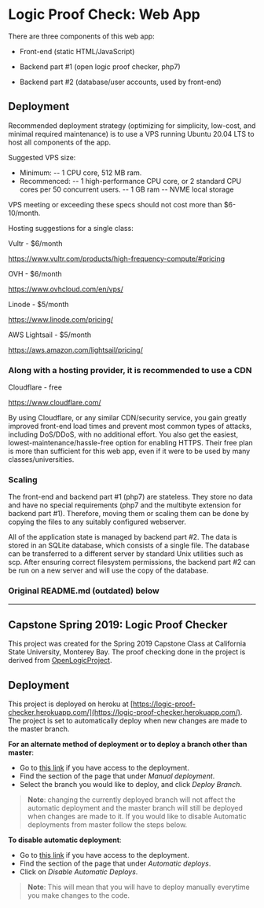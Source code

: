 # Logic Proof Check: Web App

There are three components of this web app:

- Front-end (static HTML/JavaScript)

- Backend part #1 (open logic proof checker, php7)

- Backend part #2 (database/user accounts, used by front-end)

## Deployment

Recommended deployment strategy (optimizing for simplicity, low-cost, and minimal required maintenance) is to use a VPS running Ubuntu 20.04 LTS to host all components of the app.

Suggested VPS size:

- Minimum:
-- 1 CPU core, 512 MB ram.
- Recommenced:
-- 1 high-performance CPU core, or 2 standard CPU cores per 50 concurrent users.
-- 1 GB ram
-- NVME local storage

VPS meeting or exceeding these specs should not cost more than $6-10/month.

Hosting suggestions for a single class:

Vultr - $6/month

https://www.vultr.com/products/high-frequency-compute/#pricing

OVH - $6/month

https://www.ovhcloud.com/en/vps/

Linode - $5/month

https://www.linode.com/pricing/

AWS Lightsail - $5/month

https://aws.amazon.com/lightsail/pricing/

### Along with a hosting provider, it is recommended to use a CDN

Cloudflare - free

https://www.cloudflare.com/

By using Cloudflare, or any similar CDN/security service, you gain greatly improved front-end load times and prevent most common types of attacks, including DoS/DDoS, with no additional effort. You also get the easiest, lowest-maintenance/hassle-free option for enabling HTTPS. Their free plan is more than sufficient for this web app, even if it were to be used by many classes/universities.

### Scaling

The front-end and backend part #1 (php7) are stateless. They store no data and have no special requirements (php7 and the multibyte extension for backend part #1). Therefore, moving them or scaling them can be done by copying the files to any suitably configured webserver.

All of the application state is managed by backend part #2. The data is stored in an SQLite database, which consists of a single file. The database can be transferred to a different server by standard Unix utilities such as scp. After ensuring correct filesystem permissions, the backend part #2 can be run on a new server and will use the copy of the database.
### Original README.md (outdated) below
-----
## Capstone Spring 2019: Logic Proof Checker
This project was created for the Spring 2019 Capstone Class at California State University, Monterey Bay. The proof checking done in the project is derived from [OpenLogicProject](https://github.com/OpenLogicProject/fitch-checker).

## Deployment
This project is deployed on heroku at [https://logic-proof-checker.herokuapp.com/](https://logic-proof-checker.herokuapp.com/). The project is set to automatically deploy when new changes are made to the master branch. 

**For an alternate method of deployment or to deploy a branch other than master**: 

- Go to [this link](https://dashboard.heroku.com/apps/logic-proof-checker/deploy/github) if you have access to the deployment.
- Find the section of the page that under _Manual deployment_.
- Select the branch you would like to deploy, and click _Deploy Branch_.
> **Note**: changing the currently deployed branch will not affect the automatic deployment and the master branch will still be deployed when changes are made to it. If you would like to disable Automatic deployments from master follow the steps below.

**To disable automatic deployment**: 

- Go to [this link](https://dashboard.heroku.com/apps/logic-proof-checker/deploy/github) if you have access to the deployment.
- Find the section of the page that under _Automatic deploys_.
- Click on _Disable Automatic Deploys_.
> **Note**: This will mean that you will have to deploy manually everytime you make changes to the code.
